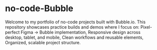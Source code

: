 # no-code-Bubble
Welcome to my portfolio of no-code projects built with Bubble.io. This repository showcases practice builds and demos where I focus on: Pixel-perfect Figma → Bubble implementation, Responsive design across desktop, tablet, and mobile, Clean workflows and reusable elements, Organized, scalable project structure.
